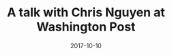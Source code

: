 ---
date:   2017-10-10
title:  "A talk with Chris Nguyen at Washington Post"
categories: event
link: https://www.meetup.com/Black-Code-Collective/events/243530445
description: "6:30 PM Tuesday October 10, 2017 "
---